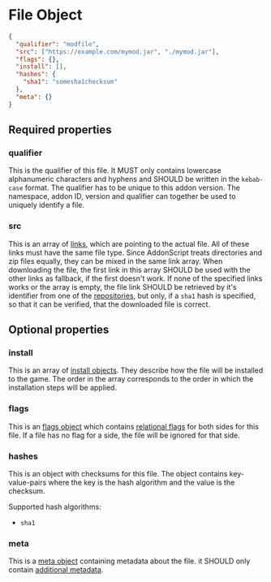 # File Object

```json
{
  "qualifier": "modfile",
  "src": ["https://example.com/mymod.jar", "./mymod.jar"],
  "flags": {},
  "install": [],
  "hashes": {
    "sha1": "somesha1checksum"
  },
  "meta": {}
}
```

## Required properties

### qualifier

This is the qualifier of this file.
It MUST only contains lowercase alphanumeric characters and hyphens and SHOULD be written in the `kebab-case` format.
The qualifier has to be unique to this addon version. The namespace, addon ID, version and qualifier
can together be used to uniquely identify a file.

### src

This is an array of [links](../concepts/links.md), which are pointing to the actual file. All of these links must
have the same file type. Since AddonScript treats directories and zip files equally, 
they can be mixed in the same link array. When downloading the file,
the first link in this array SHOULD be used with the other links as fallback, if the first doesn't work.
If none of the specified links works or the array is empty, the file link SHOULD be retrieved by it's identifier
from one of the [repositories](repository.md), but only, if a `sha1` hash is specified, so that it can be
verified, that the downloaded file is correct. 

## Optional properties

### install

This is an array of [install objects](install.md). They describe how the file will be installed to the game.
The order in the array corresponds to the order in which the installation steps will be applied.

### flags

This is an [flags object](flags.md) which contains [relational flags](../concepts/flags.md#relational-flags) for both sides for this file.
If a file has no flag for a side, the file will be ignored for that side.

### hashes

This is an object with checksums for this file. The object contains key-value-pairs where the key is the hash algorithm and the
value is the checksum. 

Supported hash algorithms:
- `sha1`

### meta

This is a [meta object](meta.md) containing metadata about the file. it SHOULD only contain [additional metadata](meta.md#additional).
